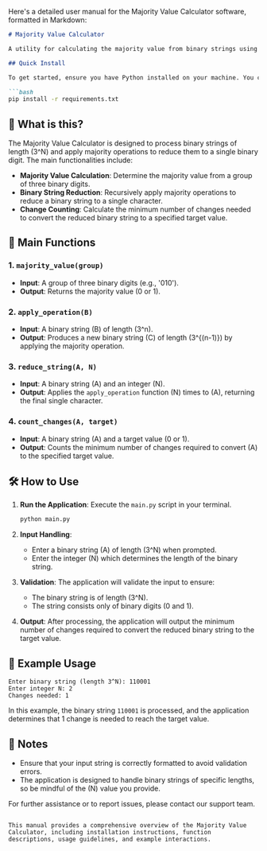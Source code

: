 Here's a detailed user manual for the Majority Value Calculator software, formatted in Markdown:

```markdown
# Majority Value Calculator

A utility for calculating the majority value from binary strings using a recursive reduction approach.

## Quick Install

To get started, ensure you have Python installed on your machine. You can install the required dependencies using pip:

```bash
pip install -r requirements.txt
```

## 🤔 What is this?

The Majority Value Calculator is designed to process binary strings of length \(3^N\) and apply majority operations to reduce them to a single binary digit. The main functionalities include:

- **Majority Value Calculation**: Determine the majority value from a group of three binary digits.
- **Binary String Reduction**: Recursively apply majority operations to reduce a binary string to a single character.
- **Change Counting**: Calculate the minimum number of changes needed to convert the reduced binary string to a specified target value.

## 📖 Main Functions

### 1. `majority_value(group)`

- **Input**: A group of three binary digits (e.g., '010').
- **Output**: Returns the majority value (0 or 1).

### 2. `apply_operation(B)`

- **Input**: A binary string \(B\) of length \(3^n\).
- **Output**: Produces a new binary string \(C\) of length \(3^{(n-1)}\) by applying the majority operation.

### 3. `reduce_string(A, N)`

- **Input**: A binary string \(A\) and an integer \(N\).
- **Output**: Applies the `apply_operation` function \(N\) times to \(A\), returning the final single character.

### 4. `count_changes(A, target)`

- **Input**: A binary string \(A\) and a target value (0 or 1).
- **Output**: Counts the minimum number of changes required to convert \(A\) to the specified target value.

## 🛠️ How to Use

1. **Run the Application**: Execute the `main.py` script in your terminal.

   ```bash
   python main.py
   ```

2. **Input Handling**:
   - Enter a binary string \(A\) of length \(3^N\) when prompted.
   - Enter the integer \(N\) which determines the length of the binary string.

3. **Validation**: The application will validate the input to ensure:
   - The binary string is of length \(3^N\).
   - The string consists only of binary digits (0 and 1).

4. **Output**: After processing, the application will output the minimum number of changes required to convert the reduced binary string to the target value.

## 📜 Example Usage

```plaintext
Enter binary string (length 3^N): 110001
Enter integer N: 2
Changes needed: 1
```

In this example, the binary string `110001` is processed, and the application determines that 1 change is needed to reach the target value.

## 📝 Notes

- Ensure that your input string is correctly formatted to avoid validation errors.
- The application is designed to handle binary strings of specific lengths, so be mindful of the \(N\) value you provide.

For further assistance or to report issues, please contact our support team.
```

This manual provides a comprehensive overview of the Majority Value Calculator, including installation instructions, function descriptions, usage guidelines, and example interactions.
